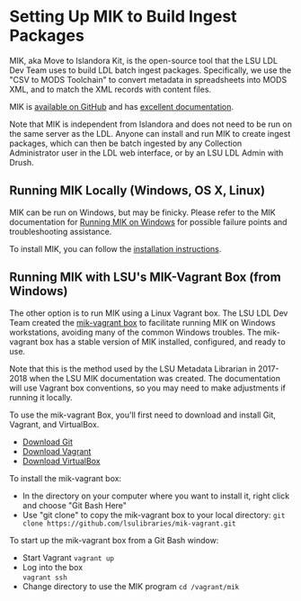 # Setting Up MIK to Build Ingest Packages

MIK, aka Move to Islandora Kit, is the open-source tool that the LSU LDL Dev Team uses to build LDL batch ingest packages. Specifically, we use the "CSV to MODS Toolchain" to convert metadata in spreadsheets into MODS XML, and to match the XML records with content files.  

MIK is [available on GitHub](https://github.com/MarcusBarnes/mik) and has [excellent documentation](https://github.com/MarcusBarnes/mik/wiki).  

Note that MIK is independent from Islandora and does not need to be run on the same server as the LDL. Anyone can install and run MIK to create ingest packages, which can then be batch ingested by any Collection Administrator user in the LDL web interface, or by an LSU LDL Admin with Drush.  

## Running MIK Locally (Windows, OS X, Linux)

MIK can be run on Windows, but may be finicky. Please refer to the MIK documentation for [Running MIK on Windows](https://github.com/MarcusBarnes/mik/wiki/Cookbook:-Running-MIK-on-Windows) for possible failure points and troubleshooting assistance.  

To install MIK, you can follow the [installation instructions](https://github.com/MarcusBarnes/mik/wiki/Installation).

## Running MIK with LSU's MIK-Vagrant Box (from Windows)

The other option is to run MIK using a Linux Vagrant box. The LSU LDL Dev Team created the [mik-vagrant box](https://github.com/lsulibraries/mik-vagrant) to facilitate running MIK on Windows workstations, avoiding many of the common Windows troubles. The mik-vagrant box has a stable version of MIK installed, configured, and ready to use.  

Note that this is the method used by the LSU Metadata Librarian in 2017-2018 when the LSU MIK documentation was created. The documentation will use Vagrant box conventions, so you may need to make adjustments if running it locally.  

To use the mik-vagrant Box, you'll first need to download and install Git, Vagrant, and VirtualBox.

* [Download Git](https://git-scm.com/download/win)
* [Download Vagrant](https://www.vagrantup.com/downloads.html)
* [Download VirtualBox](https://www.virtualbox.org/wiki/Downloads)

To install the mik-vagrant box:

* In the directory on your computer where you want to install it, right click and choose "Git Bash Here"
* Use "git clone" to copy the mik-vagrant box to your local directory:
    `git clone https://github.com/lsulibraries/mik-vagrant.git`

To start up the mik-vagrant box from a Git Bash window:

* Start Vagrant
    `vagrant up`
* Log into the box  
    `vagrant ssh`
* Change directory to use the MIK program
    `cd /vagrant/mik`
